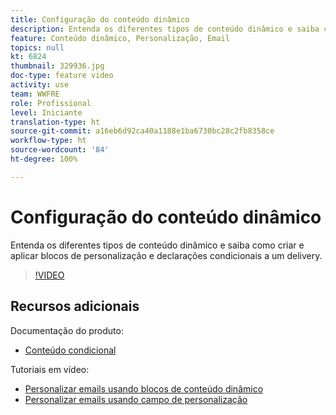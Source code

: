 ```yaml
---
title: Configuração do conteúdo dinâmico
description: Entenda os diferentes tipos de conteúdo dinâmico e saiba como criar e aplicar blocos de personalização e declarações condicionais a um delivery.
feature: Conteúdo dinâmico, Personalização, Email
topics: null
kt: 6824
thumbnail: 329936.jpg
doc-type: feature video
activity: use
team: WWFRE
role: Profissional
level: Iniciante
translation-type: ht
source-git-commit: a16eb6d92ca40a1188e1ba6730bc28c2fb8358ce
workflow-type: ht
source-wordcount: '84'
ht-degree: 100%

---
```



# Configuração do conteúdo dinâmico

Entenda os diferentes tipos de conteúdo dinâmico e saiba como criar e aplicar blocos de personalização e declarações condicionais a um delivery.

>[!VIDEO](https://video.tv.adobe.com/v/329936?quality=12)

## Recursos adicionais

Documentação do produto:

* [Conteúdo condicional](https://docs.adobe.com/content/help/pt-BR/campaign-classic/using/sending-messages/personalizing-deliveries/conditional-content.html)

Tutoriais em vídeo:

* [Personalizar emails usando blocos de conteúdo dinâmico](/help/sending-messages/email-channel/personalization-with-dynamic-content-blocks.md)
* [Personalizar emails usando campo de personalização](/help/sending-messages/email-channel/personalizing-emails-using-personalization-fields.md)
